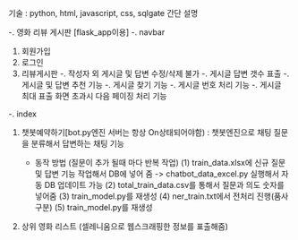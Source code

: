 
기술 : python, html, javascript, css, sqlgate
간단 설명

-. 영화 리뷰 게시판 [flask_app이용]
-. navbar
 1) 회원가입
 2) 로그인
 3) 리뷰게시판
    -. 작성자 외 게시글 및 답변 수정/삭제 불가
    -. 게시글 답변 갯수 표출
    -. 게시글 및 답변 추천 기능
    -. 게시글 찾기 기능
    -. 게시글 번호 처리 기능
    -. 게시글 최대 표출 화면 초과시 다음 페이징 처리 기능

-. index
 1) 챗봇예약하기[bot.py엔진 서버는 항상 On상태되어야함)
    : 챗봇엔진으로 채팅 질문을 분류해서 답변하는 채팅 기능
    * 동작 방법 (질문이 추가 될때 마다 반복 작업)
      (1) train_data.xlsx에 신규 질문 및 답변 기능 작업해서 DB에 넣어 줌
          -> chatbot_data_excel.py 실행해서 자동 DB 업데이트 가능
      (2) total_train_data.csv를 통해서 질문과 의도 숫자를 넣어줌
      (3) train_model.py를 재생성
      (4) ner_train.txt에서 전처리 진행(품사 구분)
      (5) train_model.py를 재생성
      
 2) 상위 영화 리스트 (셀레니움으로 웹스크래핑한 정보를 표출해줌)
